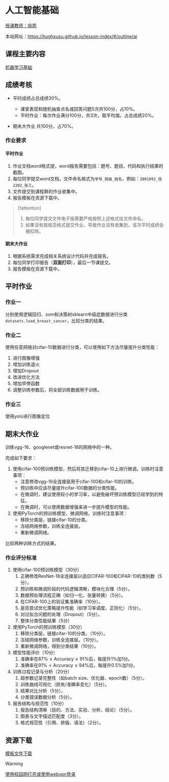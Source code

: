 # 人工智能基础

[授课教师：徐夙](https://hughxusu.github.io/lesson-index/#/c-teacher)

本站网址：https://hughxusu.github.io/lesson-index/#/outline/ai

## 课程主要内容

[机器学习基础](https://hughxusu.github.io/lesson-ai/#/)

## 成绩考核

* 平时成绩占总成绩30%。
  * 课堂表现和随机抽查点名或回答问题5次共100分，占10%。
  * 平时作业：每次作业满分100分，共3次，取平均值。占总成绩20%。

* 期末大作业 共100分，占70%。

### 作业要求

#### 平时作业

1. 作业文档word格式提，word报告需要包括：题号、题目、代码和执行结果的截图。
2. 每位同学提交word文档，文件命名格式为`学号_班级_姓名`，例如：`2001092_信2202_张三`。
3. 文件提交到课程群的作业收集中。
4. 报告模板在资源下载中。

> [!attention]
>
> 1. 每位同学提交文件电子版需要严格按照上述格式给文件命名。
> 2. 如果没有按规范格式提交作业，导致作业没有收集到，该次平时成绩会被扣除。

#### 期末大作业

1. 根据系统需求完成相关系统设计代码并完成报告。
2. 每位同学打印报告（**双面打印**），最后一节课提交。
3. 报告模板在资源下载中。

## 平时作业

### 作业一

分别使用逻辑回归、svm和决策树sklearn中癌症数据进行分类`datasets.load_breast_cancer`，比较分类的结果。

### 作业二

使用任意网络对cifar-10数据进行分类，可以使用如下方法尽量提升分类性能：

1. 进行图像增强
2. 增加训练退火
3. 增加Dropout
4. 改进优化方法
5. 增加早停函数
6. 调整训练参数后，将全部训练数据用于训练。

### 作业三

使用yolo进行图像定位

## 期末大作业

训练vgg-16、googlenet或resnet-18的网络中的一种。

完成如下要求：

1. 使用cifar-100预训练模型，然后将其迁移到cifar-10上进行微调。训练时注意事项：
   * 注意修改vgg-16全连接层用于cifar-100和cifar-10的训练。
   * 预训练中应该尽量提升cifar-100数据的分类性能。
   * 在微调时，建议使用较小的学习率，以避免破坏预训练模型已经学到的特征。
   * 在微调时，可以使用数据增强来进一步提升模型的性能。
2. 使用PyTorch的预训练模型，微调网络。训练时注意事项：
   * 移除分类层，链接cifar-10的分类。
   * 冻结网络参数，训练全连接层。
   * 重新微调网络。

比较两种训练方式的结果。

### 作业评分标准

1. 使用cifar-100预训练模型（30分）
   1. 正确修改ResNet-18全连接层以适应CIFAR-100和CIFAR-10的类别数（5分）。
   2. 预训练和微调阶段的代码逻辑清晰，模块化合理（5分）。
   3. 数据预处理流程正确（如归一化、张量转换）（5分）。
   4. 在CIFAR-100上的验证集准确率（10分）。
   5. 是否尝试优化策略提升性能（如学习率调度、正则化）（5分）。
   6. 对过拟合问题的处理（Dropout）（5分）。
   7. 整体分类性能结果（5分）
3. 使用PyTorch的预训练模型（30分）
   1. 移除分类层，链接cifar-10的分类。（10分）。
   2. 冻结网络参数，训练全连接层。（10分）。
   3. 重新微调网络，得到分类结果（10分）。
4. 模型性能评价（10分）
   1. 准确率在$87\% \le \text{Accuracy} \le 91\%$后，每提升1%加1分。
   2. 准确率在$91\% < \text{Accuracy} \le 94\%$后，每提升0.5%加1分。
5. 训练过程记录与分析（20分）
   1. 超参数记录完整性（如batch size、优化器、epoch数）（5分）。
   2. 训练曲线可视化（损失/准确率变化）（5分）。
   3. 结果对比分析（5分）。
   4. 分类错误数据分析（5分）。
6. 报告结构与规范性（10分）
   1. 报告结构清晰（目的、方法、实验、分析、结论）（5分）。
   2. 图表与文字描述匹配度（3分）。
   3. 格式规范性（引用、排版、语法）（2分）。

## 资源下载

[模板文件下载](https://resource-443.webvpn.ncut.edu.cn/asset/#/share?shareId=f95a9062c31e91a4293daaf5bd8068e5)

> [!warning]
>
> [使用校园网打开或使用webvpn登录](https://webvpn.ncut.edu.cn/iam/login)
